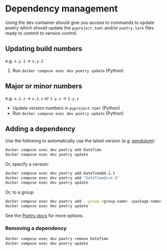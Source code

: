 # Dependency management

Using the dev container should give you access to commands to update poetry which should update the `pyproject.toml` and/or `poetry.lock` files ready to commit to version control.

## Updating build numbers

e.g. `x.y.1` -> `x.y.2`

1. Run `docker compose exec dev poetry update` (Python)

## Major or minor numbers

e.g. `x.1.z` -> `x.2.z` or `1.y.z` -> `2.y.z`

- Update version numbers in `pyproject.toml` (Python)
- Run `docker compose exec dev poetry update` (Python)

## Adding a dependency

Use the following to automatically use the latest version (e.g. [pendulum](https://pypi.org/project/pendulum/)):

```sh
docker compose exec dev poetry add DateTime
docker compose exec dev poetry update
```

Or, specify a version:

```sh
docker compose exec dev poetry add DateTime@4.1.1
docker compose exec dev poetry add "DateTime@>=4.0"
docker compose exec dev poetry update
```

Or, to a group

```sh
docker compose exec dev poetry add --group <group-name> <package-name>
docker compose exec dev poetry update
```

See the [Poetry docs](https://python-poetry.org/docs/cli/#add) for more options.

### Removing a dependency

```sh
docker compose exec dev poetry remove DateTime
docker compose exec dev poetry update
```
